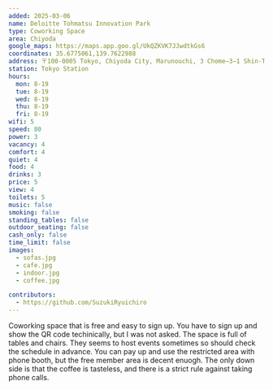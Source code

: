 ```yaml
---
added: 2025-03-06
name: Deloitte Tohmatsu Innovation Park
type: Coworking Space
area: Chiyoda
google_maps: https://maps.app.goo.gl/UkQZKVK7JJwdtkGs6
coordinates: 35.6775061,139.7622988
address: 〒100-0005 Tokyo, Chiyoda City, Marunouchi, 3 Chome−3−1 Shin-Tokyo Building, 8F
station: Tokyo Station
hours:
  mon: 8-19
  tue: 8-19
  wed: 8-19
  thu: 8-19
  fri: 8-19
wifi: 5
speed: 80
power: 3
vacancy: 4
comfort: 4
quiet: 4
food: 4
drinks: 3
price: 5
view: 4
toilets: 5
music: false
smoking: false
standing_tables: false
outdoor_seating: false
cash_only: false
time_limit: false
images:
  - sofas.jpg
  - cafe.jpg
  - indoor.jpg
  - coffee.jpg

contributors:
  - https://github.com/SuzukiRyuichiro
---
```


Coworking space that is free and easy to sign up. You have to sign up and show the QR code techinically, but I was not asked. The space is full of tables and chairs. They seems to host events sometimes so should check the schedule in advance. You can pay up and use the restricted area with phone booth, but the free member area is decent enuogh. The only down side is that the coffee is tasteless, and there is a strict rule against taking phone calls.
